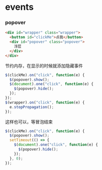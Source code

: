 # events

### popover

```html
<div id="wrapper" class="wrapper">
  <button id="clickMe">点我</button>
  <div id="popover" class="popover">
    浮层
  </div>
</div>
```

节约内存，在显示的时候就添加隐藏事件

```javascript
$(clickMe).on("click", function(e) {
  $(popover).show();
  $(document).one("click", function(e) {
    $(popover).hide();
  });
});
$(wrapper).on("click", function(e) {
  e.stopPropagation();
});
```

这样也可以，等冒泡结束

```javascript
$(clickMe).on("click", function(e) {
  $(popover).show();
  setTimeout(() => {
    $(document).one("click", function(e) {
      $(popover).hide();
    });
  }, 0);
});
```
